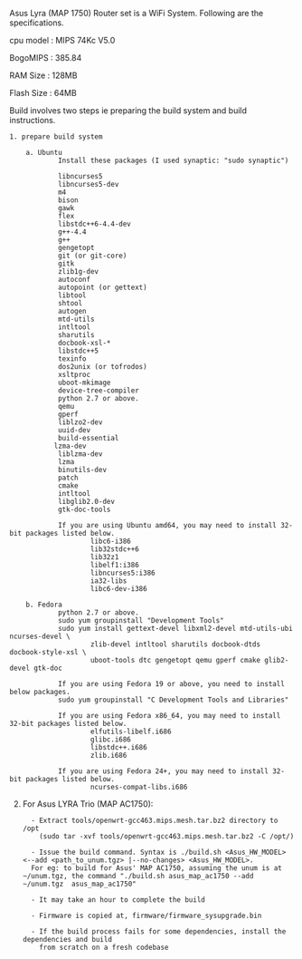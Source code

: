 

Asus Lyra (MAP 1750) Router set is a WiFi System. Following are the specifications.

cpu model		: MIPS 74Kc V5.0

BogoMIPS		: 385.84

RAM Size        : 128MB

Flash Size      : 64MB

Build involves two steps ie preparing the build system and build instructions.


    1. prepare build system

        a. Ubuntu
                Install these packages (I used synaptic: "sudo synaptic")

                libncurses5
                libncurses5-dev
                m4
                bison
                gawk
                flex
                libstdc++6-4.4-dev
                g++-4.4
                g++
                gengetopt
                git (or git-core)
                gitk
                zlib1g-dev
                autoconf
                autopoint (or gettext)
                libtool
                shtool
                autogen
                mtd-utils
                intltool
                sharutils
                docbook-xsl-*
                libstdc++5
                texinfo
                dos2unix (or tofrodos)
                xsltproc
                uboot-mkimage
                device-tree-compiler
                python 2.7 or above.
                qemu
                gperf
                liblzo2-dev
                uuid-dev
                build-essential
               lzma-dev
                liblzma-dev
                lzma
                binutils-dev
                patch
                cmake
                intltool
                libglib2.0-dev
                gtk-doc-tools

                If you are using Ubuntu amd64, you may need to install 32-bit packages listed below.
                        libc6-i386
                        lib32stdc++6
                        lib32z1
                        libelf1:i386
                        libncurses5:i386
                        ia32-libs
                        libc6-dev-i386

        b. Fedora
                python 2.7 or above.
                sudo yum groupinstall "Development Tools"
                sudo yum install gettext-devel libxml2-devel mtd-utils-ubi ncurses-devel \
                        zlib-devel intltool sharutils docbook-dtds docbook-style-xsl \
                        uboot-tools dtc gengetopt qemu gperf cmake glib2-devel gtk-doc

                If you are using Fedora 19 or above, you need to install below packages.
                sudo yum groupinstall "C Development Tools and Libraries"

                If you are using Fedora x86_64, you may need to install 32-bit packages listed below.
                        elfutils-libelf.i686
                        glibc.i686
                        libstdc++.i686
                        zlib.i686

                If you are using Fedora 24+, you may need to install 32-bit packages listed below.
                        ncurses-compat-libs.i686
2. For Asus LYRA Trio (MAP AC1750):
         
         - Extract tools/openwrt-gcc463.mips.mesh.tar.bz2 directory to /opt
           (sudo tar -xvf tools/openwrt-gcc463.mips.mesh.tar.bz2 -C /opt/)
                    
         - Issue the build command. Syntax is ./build.sh <Asus_HW_MODEL>  <--add <path_to_unum.tgz> |--no-changes> <Asus_HW_MODEL>. 
         For eg: to build for Asus' MAP AC1750, assuming the unum is at ~/unum.tgz, the command "./build.sh asus_map_ac1750 --add ~/unum.tgz  asus_map_ac1750"
         
         - It may take an hour to complete the build
         
         - Firmware is copied at, firmware/firmware_sysupgrade.bin
         
         - If the build process fails for some dependencies, install the dependencies and build
           from scratch on a fresh codebase

